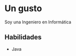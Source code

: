 <h1>Un gusto</h1>

Soy una Ingeniero en Informática

<h2>Habilidades</h2>

<ul><li style="backgroud=rgb(255,0,0)">Java</li></ul>
